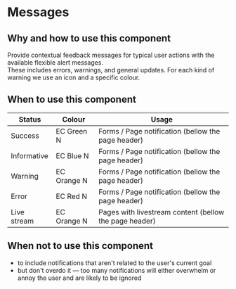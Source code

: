 # Messages

## Why and how to use this component

Provide contextual feedback messages for typical user actions with the available
flexible alert messages.\
These includes errors, warnings, and general updates. For each kind of warning we
use an icon and a specific colour.

## When to use this component

| Status      | Colour      | Usage                                                  |
| ----------- | ----------- | ------------------------------------------------------ |
| Success     | EC Green N  | Forms / Page notification (bellow the page header)     |
| Informative | EC Blue N   | Forms / Page notification (bellow the page header)     |
| Warning     | EC Orange N | Forms / Page notification (bellow the page header)     |
| Error       | EC Red N    | Forms / Page notification (bellow the page header)     |
| Live stream | EC Orange N | Pages with livestream content (bellow the page header) |

## When not to use this component

- to include notifications that aren't related to the user's current goal
- but don't overdo it — too many notifications will either overwhelm or annoy
  the user and are likely to be ignored
